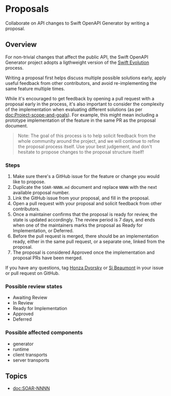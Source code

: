 # Proposals

Collaborate on API changes to Swift OpenAPI Generator by writing a proposal.

## Overview

For non-trivial changes that affect the public API, the Swift OpenAPI Generator project adopts a ligthweight version of the [Swift Evolution](https://github.com/apple/swift-evolution/blob/main/process.md) process.

Writing a proposal first helps discuss multiple possible solutions early, apply useful feedback from other contributors, and avoid re-implementing the same feature multiple times.

While it's encouraged to get feedback by opening a pull request with a proposal early in the process, it's also important to consider the complexity of the implementation when evaluating different solutions (as per <doc:Project-scope-and-goals>). For example, this might mean including a prototype implementation of the feature in the same PR as the proposal document.

> Note: The goal of this process is to help solicit feedback from the whole community around the project, and we will continue to refine the proposal process itself. Use your best judgement, and don't hesitate to  propose changes to the proposal structure itself!

### Steps

1. Make sure there's a GitHub issue for the feature or change you would like to propose.
2. Duplicate the `SOAR-NNNN.md` document and replace `NNNN` with the next available proposal number.
3. Link the GitHub issue from your proposal, and fill in the proposal.
4. Open a pull request with your proposal and solicit feedback from other contributors.
5. Once a maintainer confirms that the proposal is ready for review, the state is updated accordingly. The review period is 7 days, and ends when one of the maintainers marks the proposal as Ready for Implementation, or Deferred.
6. Before the pull request is merged, there should be an implementation ready, either in the same pull request, or a separate one, linked from the proposal.
7. The proposal is considered Approved once the implementation and proposal PRs have been merged.

If you have any questions, tag [Honza Dvorsky](https://github.com/czechboy0) or [Si Beaumont](https://github.com/simonjbeaumont) in your issue or pull request on GitHub.

### Possible review states

- Awaiting Review
- In Review
- Ready for Implementation
- Approved
- Deferred

### Possible affected components

- generator
- runtime
- client transports
- server transports

## Topics

- <doc:SOAR-NNNN>
